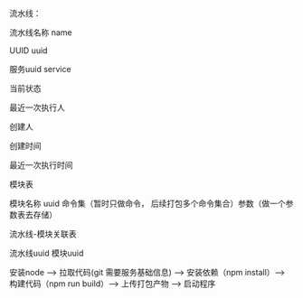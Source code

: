 流水线：

流水线名称  name

UUID uuid

服务uuid  service

当前状态

最近一次执行人

创建人

创建时间

最近一次执行时间


模块表

模块名称  uuid  命令集（暂时只做命令， 后续打包多个命令集合）参数（做一个参数表去存储）


流水线-模块关联表

流水线uuid 模块uuid


安装node --> 拉取代码(git  需要服务基础信息) --> 安装依赖（npm install）--> 构建代码（npm run build）--> 上传打包产物 --> 启动程序
